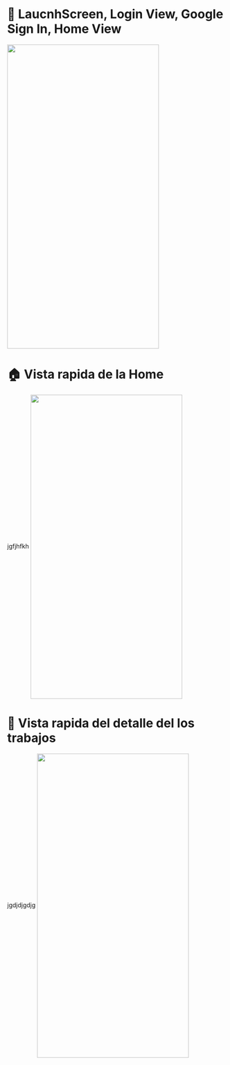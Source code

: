 # 📲 LaucnhScreen, Login View, Google Sign In, Home View

<a href="url"><img src="https://github.com/YormanColina/Jobly/blob/main/resources/login.gif" align="center" height="700" width="350"></a>


 # 🏠 Vista rapida de la Home
 jgfjhfkh
<a href="url"><img src="https://github.com/YormanColina/Jobly/blob/main/resources/Home.gif" align="center" height="700" width="350"></a>


 # 🧐 Vista rapida del detalle del los trabajos
 jgdjdjgdjg
<a href="url"><img src="https://github.com/YormanColina/Jobly/blob/main/resources/Detail.gif?" align="center" height="700" width="350" ></a>


